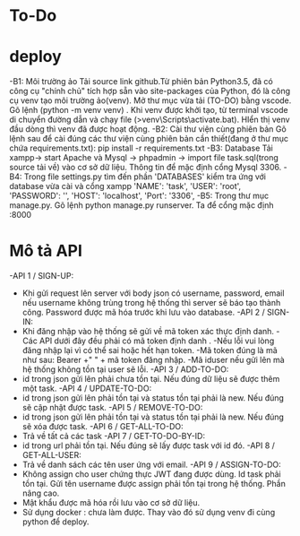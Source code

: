 # To-Do

# deploy
-B1: Môi trường ảo
Tải source link github.Từ phiên bản Python3.5, đã có công cụ "chính chủ" tích hợp sẵn vào site-packages của Python, đó là công cụ venv tạo môi trường ảo(venv). Mở thư mục vừa tải (TO-DO) bằng
vscode. Gõ lệnh  (python -m venv venv) . Khi venv được khởi tạo, từ terminal vscode di chuyển đường dẫn và chạy file (>venv\Scripts\activate.bat). HIển thị venv đầu dòng thì venv đã được hoạt động.
-B2: Cài thư viện cùng phiên bản
 Gõ lệnh sau để cài đúng các thư viện cùng phiên bản cần thiết(đang ở thư mục chứa requirements.txt):
pip install -r requirements.txt
-B3: Database
Tải xampp-> start Apache và Mysql -> phpadmin -> import file task.sql(trong source tải về) vào cơ sở dữ liệu. Thông tin để mặc định cổng Mysql 3306.
-B4: Trong file settings.py tìm đến phần 'DATABASES' kiểm tra ứng với database vừa cài và cổng xampp
'NAME': 'task',
        'USER': 'root',
        'PASSWORD': '',
        'HOST': 'localhost',
        'Port': '3306',
-B5: Trong thư mục manage.py. Gõ lệnh python manage.py runserver. Ta để cổng mặc định :8000

# Mô tả  API
-API 1 / SIGN-UP:
- Khi gửi request lên server với body json có username, password, email nếu username không trùng trong hệ thống thì server sẽ báo tạo thành công. Password được mã hóa trước khi lưu vào database.
-API 2 / SIGN-IN:
- Khi đăng nhập vào hệ thống sẽ gửi về mã token xác thực định danh.
-Các API dưới đây đều phải có mã token định danh .
-Nếu lỗi vui lòng đăng nhập lại vì có thể sai hoặc hết hạn token.
-Mã token đúng là mã như sau: Bearer +" " + mã token đăng nhập.
-Mã iduser nếu gửi lên mà hệ thống không tồn tại user sẽ lỗi.
-API 3 / ADD-TO-DO:
- id trong json gửi lên phải chưa tồn tại. Nếu đúng dữ liệu sẽ được thêm một task.
-API 4 / UPDATE-TO-DO:
- id trong json gửi lên phải tồn tại và status tồn tại phải là new. Nếu đúng sẽ cập nhật được task.
-API 5 / REMOVE-TO-DO:
- id trong json gửi lên phải tồn tại và status tồn tại phải là new. Nếu đúng sẽ xóa được task.
-API 6 / GET-ALL-TO-DO:
- Trả về tất cả các task
-API 7 / GET-TO-DO-BY-ID:
- id trong url phải tồn tại. Nếu đúng sẽ lấy được task với id đó.
-API 8 / GET-ALL-USER:
- Trả về danh sách các tên user ứng với email.
-API 9 / ASSIGN-TO-DO:
- Không assign cho user chứng thực JWT đang được dùng. Id task phải tồn tại. Gửi tên username được assign phải tồn tại trong hệ thống.
Phần nâng cao.
- Mật khẩu được mã hóa rồi lưu vào cơ sở dữ liệu.
- Sử dụng docker : chưa làm được. Thay vào đó sử dụng venv đi cùng python để deploy.





